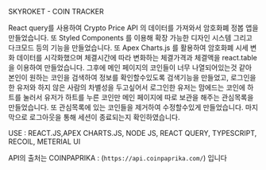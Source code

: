 SKYROKET - COIN TRACKER 

React query를 사용하여 Crypto Price API 의 데이터를 가져와서 암호화폐 정봅 앱을 만들었습니다.
또 Styled Components 를 이용해 확장 가능한 디자인 시스템 그리고 다크모드 등의 기능을 만들었습니다.
 또 Apex Charts.js 를 활용하여 암호화폐 시세 변화 데이터를 시각화했으며 체결시간에 따라 변화하는 체결가격과 체결액을 react.table을 이용하여 만들었습니다.
그후에 메인 페이지의 코인들이 너무 나열되어있는것 같아 본인이 원하는 코인을 검색하여 정보를 확인할수있도록
검색기능을 만들었고, 로그인을 한 유저와 하지 않은 사람의 차별성을 두고싶어서 로그인한 유저는 맘에드는 코인에 하트를 눌러서 
유저가 하트를 누른 코인만 메인 페이지에 따로 보관을 해주는 관심목록을 만들었습니다. 또 관심목록에 있는 코인들을 제거하여 수정할수있게 만들었습니다.
마지막으로 로그아웃을 통해 세션이 종료되는지 확인하였습니다.

USE : REACT.JS,APEX CHARTS.JS, NODE JS, REACT QUERY, TYPESCRIPT, RECOIL, METERIAL UI

API의 출처는 COINPAPRIKA : (`https://api.coinpaprika.com/`) 입니다



